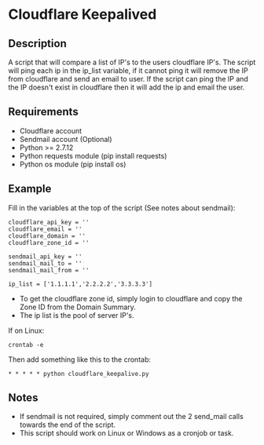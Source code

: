 # Cloudflare Keepalived

## Description
A script that will compare a list of IP's to the users cloudflare IP's. The script will ping each ip in the ip_list variable, if it cannot ping it will remove the IP from cloudflare and send an email to user. If the script can ping the IP and the IP doesn't exist in cloudflare then it will add the ip and email the user.

## Requirements
* Cloudflare account
* Sendmail account (Optional)
* Python >= 2.7.12
* Python requests module (pip install requests)
* Python os module (pip install os)

## Example
Fill in the variables at the top of the script (See notes about sendmail):

```
cloudflare_api_key = ''
cloudflare_email = ''
cloudflare_domain = ''
cloudflare_zone_id = ''

sendmail_api_key = ''
sendmail_mail_to = ''
sendmail_mail_from = ''

ip_list = ['1.1.1.1','2.2.2.2','3.3.3.3']
```

* To get the cloudflare zone id, simply login to cloudflare and copy the Zone ID from the Domain Summary.
* The ip list is the pool of server IP's.

If on Linux:
```
crontab -e
```

Then add something like this to the crontab:
```
* * * * * python cloudflare_keepalive.py
```

## Notes
* If sendmail is not required, simply comment out the 2 send_mail calls towards the end of the script.
* This script should work on Linux or Windows as a cronjob or task.